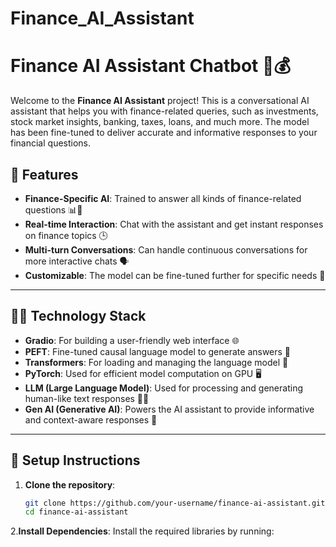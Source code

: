 # Finance_AI_Assistant
# Finance AI Assistant Chatbot 🤖💰

Welcome to the **Finance AI Assistant** project! This is a conversational AI assistant that helps you with finance-related queries, such as investments, stock market insights, banking, taxes, loans, and much more. The model has been fine-tuned to deliver accurate and informative responses to your financial questions.

## 🚀 Features
- **Finance-Specific AI**: Trained to answer all kinds of finance-related questions 📊💸
- **Real-time Interaction**: Chat with the assistant and get instant responses on finance topics 🕒
- **Multi-turn Conversations**: Can handle continuous conversations for more interactive chats 🗣️
- **Customizable**: The model can be fine-tuned further for specific needs 🎯
  
---

## 🧑‍💻 Technology Stack
- **Gradio**: For building a user-friendly web interface 🌐
- **PEFT**: Fine-tuned causal language model to generate answers 🤖
- **Transformers**: For loading and managing the language model 🔄
- **PyTorch**: Used for efficient model computation on GPU 🖥️
- **LLM (Large Language Model)**: Used for processing and generating human-like text responses 🤖🧠
- **Gen AI (Generative AI)**: Powers the AI assistant to provide informative and context-aware responses 🌱
  
---

## 🔧 Setup Instructions
1. **Clone the repository**:
   ```bash
   git clone https://github.com/your-username/finance-ai-assistant.git
   cd finance-ai-assistant
2.**Install Dependencies**: Install the required libraries by running:


